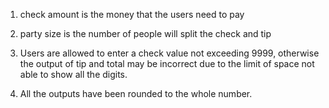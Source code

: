 1. check amount is the money that the users need to pay

2. party size is the number of people will split the check and tip

3. Users are allowed to enter a check value not exceeding 9999, otherwise the output of tip and total may be incorrect due to the limit of space not able to show all the digits.

4. All the outputs have been rounded to the whole number.

